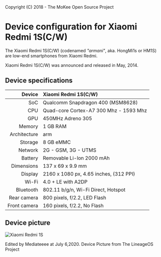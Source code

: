 Copyright (C) 2018 - The MoKee Open Source Project

Device configuration for Xiaomi Redmi 1S(C/W)
==============

The Xiaomi Redmi 1S(C/W) (codenamed _"armani"_, aka. HongMi1s or HM1S) are low-end smartphones from Xiaomi Redmi.

Xiaomi Redmi 1S(C/W) was announced and released in May, 2014.

## Device specifications

| Device       | Xiaomi Redmi 1S(C/W)                            |
| -----------: | :---------------------------------------------- |
| SoC          | Qualcomm Snapdragon 400 (MSM8628)               |
| CPU          | Quad-core Cortex-A7 300 Mhz - 1593 Mhz          |
| GPU          | 450MHz Adreno 305                               |
| Memory       | 1 GB RAM                                        |
| Architecture | arm                                             |
| Storage      | 8 GB eMMC                                       |
| Network      | 2G - GSM, 3G - UTMS                             |
| Battery      | Removable Li-lon 2000 mAh                       |
| Dimensions   | 137 x 69 x 9.9 mm                               |
| Display      | 2160 x 1080 px, 4.65 inches, (312 PPI)          |
| Wi-Fi        | 4.0 + LE with A2DP                              |
| Bluetooth    | 802.11 b/g/n, Wi-Fi Direct, Hotspot             |
| Rear camera  | 800 pixels, f/2.2, LED Flash                    |
| Front camera | 160 pixels, f/2.2, No Flash                     |

## Device picture

![Xiaomi Redmi 1S](https://wiki.lineageos.org/images/devices/armani.png "Xiaomi Redmi 1S in black")


Edited by Mediateeee at July 6,2020.
Device Picture from The LineageOS Project
